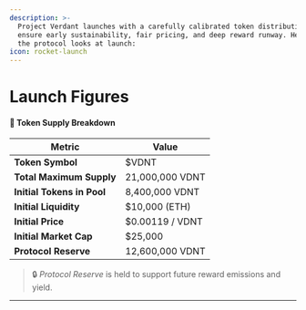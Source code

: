 ```yaml
---
description: >-
  Project Verdant launches with a carefully calibrated token distribution to
  ensure early sustainability, fair pricing, and deep reward runway. Here’s how
  the protocol looks at launch:
icon: rocket-launch
---
```


# Launch Figures

#### 💠 Token Supply Breakdown

| Metric                     | Value           |
| -------------------------- | --------------- |
| **Token Symbol**           | $VDNT           |
| **Total Maximum Supply**   | 21,000,000 VDNT |
| **Initial Tokens in Pool** | 8,400,000 VDNT  |
| **Initial Liquidity**      | $10,000 (ETH)   |
| **Initial Price**          | $0.00119 / VDNT |
| **Initial Market Cap**     | $25,000         |
| **Protocol Reserve**       | 12,600,000 VDNT |

> 🔒 _Protocol Reserve_ is held to support future reward emissions and yield.

***
